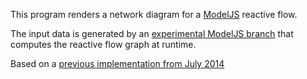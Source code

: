 This program renders a network diagram for a [ModelJS](https://github.com/curran/model) reactive flow.

The input data is generated by an [experimental ModelJS branch](https://github.com/curran/model/tree/flow-graph-detection) that computes the reactive flow graph at runtime.

Based on a [previous implementation from July 2014](https://github.com/curran/model/tree/5a30cc7647d970e452bbe10ef458c40a25d825c6/examples/dataFlowDiagram)
